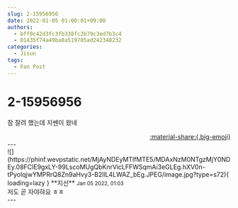 ```yaml
---
slug: 2-15956956
date: 2022-01-05 01:00:01+09:00
authors:
  - bff0c42d3fc3fb338fc2b79c3ed7b3c4
  - 01435f74a49ba8a519705ad242348232
categories:
  - Jisun
tags:
  - Fan Post
---
```


# 2-15956956

<div class="post-container" markdown="1">
<div class="content-container md-sidebar__scrollwrap" markdown="1">

잠 잘려 했는데 지쎈이 왔네

</div>
</div>

<div style="text-align: right;" markdown="1">
<a href="https://weverse.io/fromis9/fanpost/2-15956956" style="text-align: right;">:material-share:{.big-emoji}</a>
</div>
---

<div class="comments-container md-sidebar__scrollwrap" markdown="1">
<div class="comment" markdown="1">
<div class='id-container' markdown="1">
![](https://phinf.wevpstatic.net/MjAyNDEyMTlfMTE5/MDAxNzM0NTgzMjY0NDEy.08FClE9gxLY-99LscoMUgQbKnrVicLFFWSqmAi3eGLEg.hXV0n-tPyoIqjwYMPRrQ8Zn9aHvy3-B2llL4LWAZ_bEg.JPEG/image.jpg?type=s72){ loading=lazy }
**<span class="artist">지선</span>** <small>Jan 05 2022, 01:03</small><br>
</div>
<div class='comment-body' markdown="1">
저도 곧 자야햐요 ㅎㅎ
</div>
</div>
</div>
---
